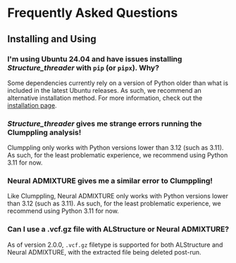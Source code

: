 # Frequently Asked Questions

## Installing and Using

### I'm using Ubuntu 24.04 and have issues installing *Structure_threader* with `pip` (or `pipx`). Why?

Some dependencies currently rely on a version of Python older than what is included in the latest Ubuntu releases. As such, we recommend an alternative installation method. For more information, check out the [installation page](install.md).

### *Structure_threader* gives me strange errors running the Clumppling analysis!

Clumppling only works with Python versions lower than 3.12 (such as 3.11). As such, for the least problematic experience, we recommend using Python 3.11 for now.

### Neural ADMIXTURE gives me a similar error to Clumppling!

Like Clumppling, Neural ADMIXTURE only works with Python versions lower than 3.12 (such as 3.11). As such, for the least problematic experience, we recommend using Python 3.11 for now.

### Can I use a .vcf.gz file with ALStructure or Neural ADMIXTURE?

As of version 2.0.0, `.vcf.gz` filetype is supported for both ALStructure and Neural ADMIXTURE, with the extracted file being deleted post-run.
